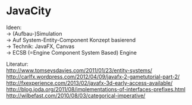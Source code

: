 JavaCity
========

Ideen:   
  -> (Aufbau-)Simulation   
  -> Auf System-Entity-Component Konzept basierend    
  -> Technik: JavaFX, Canvas   
  -> ECSB (=Engine Component System Based) Engine 

Literatur:   
http://www.tomseysdavies.com/2011/01/23/entity-systems/    
http://carlfx.wordpress.com/2012/04/09/javafx-2-gametutorial-part-2/    
http://fxexperience.com/2013/02/javafx-3d-early-access-available/     
http://blog.joda.org/2011/08/implementations-of-interfaces-prefixes.html    
http://wilbefast.com/2010/08/03/categorical-imperative/    
